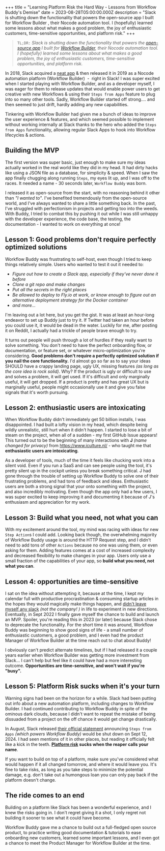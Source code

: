 +++
title = "Learning Platform Risk the Hard Way - Lessons from Workflow Buddy's Demise"
date = 2023-08-28T05:00:00.000Z
description = "Slack is shutting down the functionality that powers the open-source app I built for Workflow Builder , their Nocode automation tool. I (hopefully) learned some lessons about what makes a good problem, the joy of enthusiastic customers, time-sensitive opportunities, and platform risk."
+++

> `TL;DR:` *Slack is shutting down the functionality that powers the [open-source app](https://github.com/happybara-io/WorkflowBuddy) I built for [Workflow Builder](https://slack.com/features/workflow-automation), their Nocode automation tool. I (hopefully) learned some lessons about what makes a good problem, the joy of enthusiastic customers, time-sensitive opportunities, and platform risk.*

In 2018, Slack acquired a [neat app](https://www.robotsandpencils.com/work/high-tech/missions/) & then released it in 2019 as a Nocode automation platform (Workflow Builder)  -  right in Slack!  I was super excited when I started playing with Workflow Builder, and as a developer myself, I was eager for them to release updates that would enable power users to get creative with new Workflows & using their `Steps from Apps` feature to plug into so many other tools. Sadly, Workflow Builder started off strong.... and then seemed to just drift, hardly adding any new capabilities.

Tinkering with Workflow Builder had given me a bunch of ideas to improve the user experience & features, and which seemed possible to implement without working internally at Slack thanks to the hero who added the `Steps from Apps` functionality, allowing regular Slack Apps to hook into Workflow lifecycles & actions.

## Building the MVP

The first version was super basic, just enough to make sure my ideas actually worked in the real world like they did in my head. It had dirty hacks like using a JSON file as a database, for simplicity & speed. When I saw the app finally chugging along running `Steps`, my eyes lit up, and I was off to the races. It needed a name - 30 seconds later, `Workflow Buddy` was born.

I released it as open-source from the start, with no reasoning behind it other than *"I wanted to"*. I've benefited tremendously from the open-source world, and I've always wanted to share a little something back. In the past, I've struggled with perfectionism in projects and getting too into the weeds. With Buddy, I tried to combat this by pushing it out while I was still unhappy with the developer experience, the code base, the testing, the documentation - I wanted to work on everything at once!

## Lesson 1: Good problems don't require perfectly optimized solutions

Workflow Buddy was frustrating to self-host, even though I tried to keep things relatively simple. Users who wanted to test it out it needed to:

* *Figure out how to create a Slack app, especially if they've never done it before*
* *Clone a git repo and make changes*
* *Put all the secrets in the right places*
* *Be allowed to deploy to Fly.io at work, or know enough to figure out an alternative deployment strategy for the Docker container*
* *and more...*

I'm leaving out a lot here, but you get the gist. It was at least an hour-long endeavor to set up Buddy just to try it. If Twitter had taken an hour before you could use it, it would be dead in the water. Luckily for me, after posting it on Reddit, I actually had a trickle of people brave enough to try.

It turns out people will push through a lot of hurdles if they really want to solve something. You don't need to have the perfect onboarding flow, or documentation, or feature set, or whatever micro-optimization you're considering. **Good problems don't require a perfectly optimized solution if you nail the core functionality.** I'd almost go so far as to say your ideas SHOULD have a crappy landing page, ugly UX, missing features *(as long as the core idea is rock solid)*. Why? If the product is ugly or difficult to use and solves a problem, it will get used. If it's difficult and only marginally useful, it will get dropped. If a product is pretty and has great UX but is marginally useful, people might occasionally use it and give you false signals that it's worth pursuing.

## Lesson 2: enthusiastic users are intoxicating

When Workflow Buddy didn't immediately get 50 billion installs, I was disappointed. I had built a lofty vision in my head, which despite being wildly unrealistic, still hurt when it didn't happen. I started to lose a bit of steam on the project, when all of a sudden - my first GitHub Issue appears! This turned out to be the beginning of many interactions with **J** *(name changed for privacy)* from https://www.iculture.nl/ - who taught me that **enthusiastic users are intoxicating**. 

As a developer of tools, much of the time it feels like chucking work into a silent void. Even if you run a SaaS and can see people using the tool, it's pretty silent up in the cockpit unless you break something critical. J had gone through the trouble of setting up Workflow Buddy to solve one of their frustrating problems, and had tons of feedback and ideas. Enthusiastic users are both a strong signal that your onto something with the project, and also incredibly motivating. Even though the app only had a few users, I was super excited to keep improving it and documenting it because of J's enthusiasm and appreciation for my work.

## Lesson 3: Build what you need, not what you can

With my excitement around the tool, my mind was racing with ideas for new `Step Action`s I could add. Looking back though, the overwhelming majority of Workflow Buddy usage is around the HTTP Request step, and I didn't need to add tons of other `Actions` because no one was using them, or even asking for them. Adding features comes at a cost of increased complexity and decreased flexibility to make changes in your app. Users only use a small fraction of the capabilities of your app, so **build what you need, not what you can**.

## Lesson 4: opportunities are time-sensitive

I sat on the idea without attempting it, because at the time, I kept my calendar full with productive procrastination & consuming startup articles in the hopes they would magically make things happen, and [didn't leave myself any slack](https://fs.blog/slack/) *(not the company! )* in life to experiment in new directions. Eventually, in Sept 2022 I finally gave myself the chance to build and launch an MVP. Spoiler, you're reading this in 2023 (or later) because Slack chose to deprecate the functionality. For the short time it was around, Workflow Buddy was beginning to show good signs of life - a small number of enthusiastic customers, a good problem, and I even had the product Manager of Workflow Builder at the time reach out to chat about Buddy!

I obviously can't predict alternate timelines, but if I had released it a couple years earlier when Workflow Builder was getting more investment from Slack... I can't help but feel like it could have had a more interesting outcome. **Opportunities are time-sensitive, and won't wait if you're "busy".**

## Lesson 5: Platform Risk sucks when it's your turn

Warning signs had been on the horizon for a while. Slack had been putting out info about a new automation platform, including changes to Workflow Builder. I had continued contributing to Workflow Buddy in spite of the ominous dark clouds, because I didn't want to repeat the mistake of being dissuaded from a project on the off chance it would get change drastically.

In August, Slack released [their official statement](https://api.slack.com/changelog/2023-08-workflow-steps-from-apps-step-back) announcing `Steps from Apps` *(which powers Workflow Buddy)* would be shut down on Sept 12, 2024. I had seen mentions of it in other places, but reading it officially felt like a kick in the teeth. **[Platform risk](https://www.startupillustrated.com/Archive/Platform-Risk/) sucks when the reaper calls your name**.

If you want to build on top of a platform, make sure you've considered what would happen if it all changed tomorrow, and where it would leave you. It's fine to take risks, as long as you take steps to minimize the potential damage, e.g. don't take out a humongous loan you can only pay back if the platform doesn't change.

## The ride comes to an end

Building on a platform like Slack has been a wonderful experience, and I knew the risks going in. I don't regret giving it a shot, I only regret not building it sooner to see what it could have become.

Workflow Buddy gave me a chance to build out a full-fledged open source product, to practice writing good documentation & tutorials to ease onboarding new customers, learned some important lessons, and I even got a chance to meet the Product Manager for Workflow Builder at the time.
